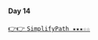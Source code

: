 #### Day 14
[👉👉  `SimplifyPath ★★★☆☆`](https://github.com/jevishoo/algorithm_learning/blob/master/code/LinkedList/SimplifyPath.java)
